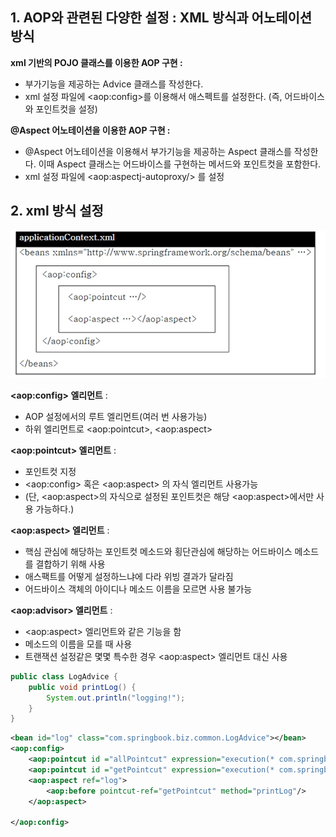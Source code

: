 ## 1. AOP와 관련된 다양한 설정 : XML 방식과 어노테이션 방식

**xml 기반의 POJO 클래스를 이용한 AOP 구현 :**

- 부가기능을 제공하는 Advice 클래스를 작성한다.
- xml 설정 파일에 \<aop:config>를 이용해서 애스펙트를 설정한다. (즉, 어드바이스와 포인트컷을 설정)

**@Aspect 어노테이션을 이용한 AOP 구현 :**

- @Aspect 어노테이션을 이용해서 부가기능을 제공하는 Aspect 클래스를 작성한다. 이때 Aspect 클래스는 어드바이스를 구현하는 메서드와 포인트컷을 포함한다.
- xml 설정 파일에 \<aop:aspectj-autoproxy/> 를 설정

## 2. xml 방식 설정

<p align="center">
    <img src="./resource/xml_aop.PNG"/>
</p>

**\<aop:config> 엘리먼트** :

- AOP 설정에서의 루트 엘리먼트(여러 번 사용가능)
- 하위 엘리먼트로 \<aop:pointcut>, \<aop:aspect>

**\<aop:pointcut> 엘리먼트** :

- 포인트컷 지정
- \<aop:config> 혹은 \<aop:aspect> 의 자식 엘리먼트 사용가능
- (단, \<aop:aspect>의 자식으로 설정된 포인트컷은 해당 \<aop:aspect>에서만 사용 가능하다.)

**\<aop:aspect> 엘리먼트** :

- 핵심 관심에 해당하는 포인트컷 메소드와 횡단관심에 해당하는 어드바이스 메소드를 결합하기 위해 사용
- 애스팩트를 어떻게 설정하느냐에 다라 위빙 결과가 달라짐
- 어드바이스 객체의 아이디나 메소드 이름을 모르면 사용 불가능

**\<aop:advisor> 엘리먼트** :

- \<aop:aspect> 엘리먼트와 같은 기능을 함
- 메소드의 이름을 모를 때 사용
- 트랜잭션 설정같은 몇몇 특수한 경우 \<aop:aspect> 엘리먼트 대신 사용

```java
public class LogAdvice {
    public void printLog() {
        System.out.println("logging!");
    }
}
```

```xml
<bean id="log" class="com.springbook.biz.common.LogAdvice"></bean>
<aop:config>
    <aop:pointcut id ="allPointcut" expression="execution(* com.springbook.biz..*Impl.*(..))">
    <aop:pointcut id ="getPointcut" expression="execution(* com.springbook.biz..*Impl.get*(..))">
    <aop:aspect ref="log">
        <aop:before pointcut-ref="getPointcut" method="printLog"/>
    </aop:aspect>

</aop:config>
```
